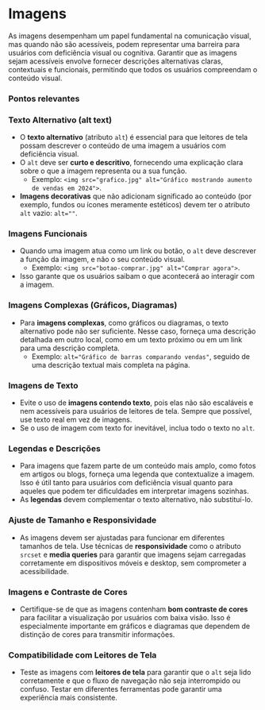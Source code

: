 # Imagens

As imagens desempenham um papel fundamental na comunicação visual, mas quando não são acessíveis, podem representar uma barreira para usuários com deficiência visual ou cognitiva. Garantir que as imagens sejam acessíveis envolve fornecer descrições alternativas claras, contextuais e funcionais, permitindo que todos os usuários compreendam o conteúdo visual. 

### Pontos relevantes

### **Texto Alternativo (alt text)**

- O **texto alternativo** (atributo `alt`) é essencial para que leitores de tela possam descrever o conteúdo de uma imagem a usuários com deficiência visual.
- O `alt` deve ser **curto e descritivo**, fornecendo uma explicação clara sobre o que a imagem representa ou a sua função.
    - Exemplo: `<img src="grafico.jpg" alt="Gráfico mostrando aumento de vendas em 2024">`.
- **Imagens decorativas** que não adicionam significado ao conteúdo (por exemplo, fundos ou ícones meramente estéticos) devem ter o atributo `alt` vazio: `alt=""`.

### **Imagens Funcionais**

- Quando uma imagem atua como um link ou botão, o `alt` deve descrever a função da imagem, e não o seu conteúdo visual.
    - Exemplo: `<img src="botao-comprar.jpg" alt="Comprar agora">`.
- Isso garante que os usuários saibam o que acontecerá ao interagir com a imagem.

### **Imagens Complexas (Gráficos, Diagramas)**

- Para **imagens complexas**, como gráficos ou diagramas, o texto alternativo pode não ser suficiente. Nesse caso, forneça uma descrição detalhada em outro local, como em um texto próximo ou em um link para uma descrição completa.
    - Exemplo: `alt="Gráfico de barras comparando vendas"`, seguido de uma descrição textual mais completa na página.

### **Imagens de Texto**

- Evite o uso de **imagens contendo texto**, pois elas não são escaláveis e nem acessíveis para usuários de leitores de tela. Sempre que possível, use texto real em vez de imagens.
- Se o uso de imagem com texto for inevitável, inclua todo o texto no `alt`.

### **Legendas e Descrições**

- Para imagens que fazem parte de um conteúdo mais amplo, como fotos em artigos ou blogs, forneça uma legenda que contextualize a imagem. Isso é útil tanto para usuários com deficiência visual quanto para aqueles que podem ter dificuldades em interpretar imagens sozinhas.
- As **legendas** devem complementar o texto alternativo, não substituí-lo.

### **Ajuste de Tamanho e Responsividade**

- As imagens devem ser ajustadas para funcionar em diferentes tamanhos de tela. Use técnicas de **responsividade** como o atributo `srcset` e **media queries** para garantir que imagens sejam carregadas corretamente em dispositivos móveis e desktop, sem comprometer a acessibilidade.

### **Imagens e Contraste de Cores**

- Certifique-se de que as imagens contenham **bom contraste de cores** para facilitar a visualização por usuários com baixa visão. Isso é especialmente importante em gráficos e diagramas que dependem de distinção de cores para transmitir informações.

### **Compatibilidade com Leitores de Tela**

- Teste as imagens com **leitores de tela** para garantir que o `alt` seja lido corretamente e que o fluxo de navegação não seja interrompido ou confuso. Testar em diferentes ferramentas pode garantir uma experiência mais consistente.

